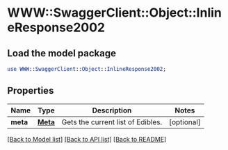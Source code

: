 # WWW::SwaggerClient::Object::InlineResponse2002

## Load the model package
```perl
use WWW::SwaggerClient::Object::InlineResponse2002;
```

## Properties
Name | Type | Description | Notes
------------ | ------------- | ------------- | -------------
**meta** | [**Meta**](Meta.md) | Gets the current list of Edibles. | [optional] 

[[Back to Model list]](../README.md#documentation-for-models) [[Back to API list]](../README.md#documentation-for-api-endpoints) [[Back to README]](../README.md)


